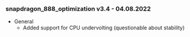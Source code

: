 ### snapdragon_888_optimization v3.4 - 04.08.2022

* General
  * Added support for CPU undervolting (questionable about stability)
  